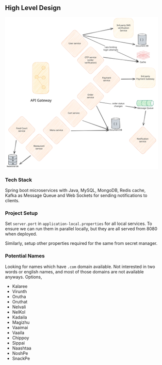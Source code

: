 
## High Level Design
![image](/resources/architechture.svg)

### Tech Stack
Spring boot microservices with Java, MySQL, MongoDB, Redis cache, Kafka as Message Queue and Web Sockets for sending notifications to clients.

### Project Setup
Set `server.port` in `application-local.properties` for all local services. 
To ensure we can run them in parallel locally, but they are all served from 8080 when deployed.  

Similarly, setup other properties required for the same from secret manager.

### Potential Names
Looking for names which have `.com` domain available. Not interested in two words or english names, and most of those domains are not available anyways.
Options,
- Kalaree
- Virunth
- Orutha
- Oruthat
- Nelvali
- NelKol
- Kadaila
- Magizhu
- Vaaimai
- Vaaila
- Chippoy
- Sippai
- Naashtaa
- NoshPe
- SnackPe

